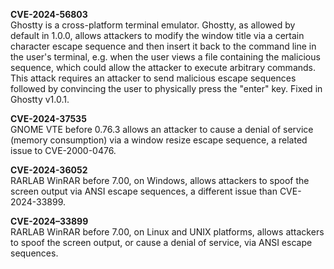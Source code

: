 **CVE-2024-56803**<br>
Ghostty is a cross-platform terminal emulator. Ghostty, as allowed by default in 1.0.0, allows attackers to modify the window title via a certain character escape sequence and then insert it back to the command line in the user's terminal, e.g. when the user views a file containing the malicious sequence, which could allow the attacker to execute arbitrary commands. This attack requires an attacker to send malicious escape sequences followed by convincing the user to physically press the "enter" key. Fixed in Ghostty v1.0.1.

**CVE-2024-37535**<br>
GNOME VTE before 0.76.3 allows an attacker to cause a denial of service (memory consumption) via a window resize escape sequence, a related issue to CVE-2000-0476.

**CVE-2024-36052**<br>
RARLAB WinRAR before 7.00, on Windows, allows attackers to spoof the screen output via ANSI escape sequences, a different issue than CVE-2024-33899.

**CVE-2024–33899**<br>
 RARLAB WinRAR before 7.00, on Linux and UNIX platforms, allows attackers to spoof the screen output, or cause a denial of service, via ANSI escape sequences.
